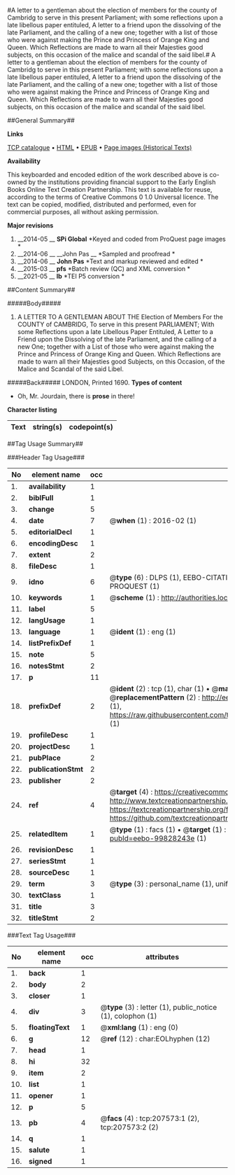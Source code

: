 #A letter to a gentleman about the election of members for the county of Cambridg to serve in this present Parliament; with some reflections upon a late libellous paper entituled, A letter to a friend upon the dissolving of the late Parliament, and the calling of a new one; together with a list of those who were against making the Prince and Princess of Orange King and Queen. Which Reflections are made to warn all their Majesties good subjects, on this occasion of the malice and scandal of the said libel.#
A letter to a gentleman about the election of members for the county of Cambridg to serve in this present Parliament; with some reflections upon a late libellous paper entituled, A letter to a friend upon the dissolving of the late Parliament, and the calling of a new one; together with a list of those who were against making the Prince and Princess of Orange King and Queen. Which Reflections are made to warn all their Majesties good subjects, on this occasion of the malice and scandal of the said libel.

##General Summary##

**Links**

[TCP catalogue](http://www.ota.ox.ac.uk/tcp/)  • 
[HTML](http://tei.it.ox.ac.uk/tcp/Texts-HTML/free/B25/B25896.html)  • 
[EPUB](http://tei.it.ox.ac.uk/tcp/Texts-EPUB/free/B25/B25896.epub) • 
[Page images (Historical Texts)](https://historicaltexts.jisc.ac.uk/eebo-99828243e)

**Availability**

This keyboarded and encoded edition of the work described above is co-owned by the
    institutions providing financial support to the Early English Books Online Text Creation
    Partnership. This text is available for reuse, according to the terms of  Creative Commons 0 1.0 Universal
    licence. The text can be copied, modified, distributed and performed, even for commercial
    purposes, all without asking permission.

**Major revisions**

1. __2014-05 __ __SPi Global__ *Keyed and coded from ProQuest page images *
1. __2014-06 __ __John Pas __ *Sampled and proofread *
1. __2014-06 __ __John Pas__ *Text and markup reviewed and edited *
1. __2015-03 __ __pfs__ *Batch review (QC) and XML conversion *
1. __2021-05 __ __lb__ *TEI P5 conversion *

##Content Summary##

#####Body#####

1. A LETTER TO A GENTLEMAN ABOUT THE Election of Members For the COUNTY of CAMBRIDG, To serve in this present PARLIAMENT; With some Reflections upon a late Libellous Paper Entituled, A Letter to a Friend upon the Dissolving of the late Parliament, and the calling of a new One; together with a List of those who were against making the Prince and Princess of Orange King and Queen. Which Reflections are made to warn all their Majesties good Subjects, on this Occasion, of the Malice and Scandal of the said Libel.

#####Back#####
LONDON, Printed 1690.
**Types of content**

  * Oh, Mr. Jourdain, there is **prose** in there!

**Character listing**


|Text|string(s)|codepoint(s)|
|---|---|---|

##Tag Usage Summary##

###Header Tag Usage###

|No|element name|occ|attributes|
|---|---|---|---|
|1.|__availability__|1||
|2.|__biblFull__|1||
|3.|__change__|5||
|4.|__date__|7| @__when__ (1) : 2016-02 (1)|
|5.|__editorialDecl__|1||
|6.|__encodingDesc__|1||
|7.|__extent__|2||
|8.|__fileDesc__|1||
|9.|__idno__|6| @__type__ (6) : DLPS (1), EEBO-CITATION (1), VID (1), EEBO-PROQUEST (1), STC (1), PROQUEST (1)|
|10.|__keywords__|1| @__scheme__ (1) : http://authorities.loc.gov/ (1)|
|11.|__label__|5||
|12.|__langUsage__|1||
|13.|__language__|1| @__ident__ (1) : eng (1)|
|14.|__listPrefixDef__|1||
|15.|__note__|5||
|16.|__notesStmt__|2||
|17.|__p__|11||
|18.|__prefixDef__|2| @__ident__ (2) : tcp (1), char (1)  •  @__matchPattern__ (2) : ([0-9\-]+):([0-9IVX]+) (1), (.+) (1)  •  @__replacementPattern__ (2) : http://eebo.chadwyck.com/downloadtiff?vid=$1&page=$2 (1), https://raw.githubusercontent.com/textcreationpartnership/Texts/master/tcpchars.xml#$1 (1)|
|19.|__profileDesc__|1||
|20.|__projectDesc__|1||
|21.|__pubPlace__|2||
|22.|__publicationStmt__|2||
|23.|__publisher__|2||
|24.|__ref__|4| @__target__ (4) : https://creativecommons.org/publicdomain/zero/1.0/ (1), http://www.textcreationpartnership.org/docs/. (1), https://textcreationpartnership.org/faq/#faq05 (1), https://github.com/textcreationpartnership (1)|
|25.|__relatedItem__|1| @__type__ (1) : facs (1)  •  @__target__ (1) : https://data.historicaltexts.jisc.ac.uk/view?pubId=eebo-99828243e (1)|
|26.|__revisionDesc__|1||
|27.|__seriesStmt__|1||
|28.|__sourceDesc__|1||
|29.|__term__|3| @__type__ (3) : personal_name (1), uniform_title (1), topical_term (1)|
|30.|__textClass__|1||
|31.|__title__|3||
|32.|__titleStmt__|2||


###Text Tag Usage###

|No|element name|occ|attributes|
|---|---|---|---|
|1.|__back__|1||
|2.|__body__|2||
|3.|__closer__|1||
|4.|__div__|3| @__type__ (3) : letter (1), public_notice (1), colophon (1)|
|5.|__floatingText__|1| @__xml:lang__ (1) : eng (0)|
|6.|__g__|12| @__ref__ (12) : char:EOLhyphen (12)|
|7.|__head__|1||
|8.|__hi__|32||
|9.|__item__|2||
|10.|__list__|1||
|11.|__opener__|1||
|12.|__p__|5||
|13.|__pb__|4| @__facs__ (4) : tcp:207573:1 (2), tcp:207573:2 (2)|
|14.|__q__|1||
|15.|__salute__|1||
|16.|__signed__|1||
